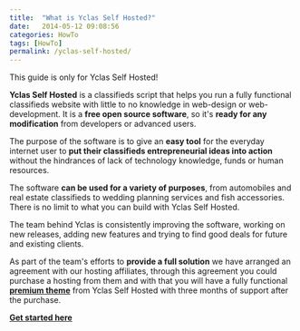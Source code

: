 ```yaml
---
title:  "What is Yclas Self Hosted?"
date:   2014-05-12 09:08:56
categories: HowTo
tags: [HowTo]
permalink: /yclas-self-hosted/
---
```

<div class="alert alert-warning">
<strong><i class="glyphicon glyphicon-warning-sign"></i> </strong> This guide is only for Yclas Self Hosted!
</div>

**Yclas Self Hosted** is a classifieds script that helps you run a fully functional classifieds website with little to no knowledge in web-design or web-development. It is a **free open source software**, so it's **ready for any modification** from developers or advanced users.

The purpose of the software is to give an **easy tool** for the everyday internet user to **put their classifieds entrepreneurial ideas into action** without the hindrances of lack of technology knowledge, funds or human resources.

The software **can be used for a variety of purposes**, from automobiles and real estate classifieds to wedding planning services and fish accessories. There is no limit to what you can build with Yclas Self Hosted.

The team behind Yclas is consistently improving the software, working on new releases, adding new features and trying to find good deals for future and existing clients.

As part of the team's efforts to **provide a full solution** we have arranged an agreement with our hosting affiliates, through this agreement you could purchase a hosting from them and with that you will have a fully functional **[premium theme](https://selfhosted.yclas.com)** from Yclas Self Hosted with three months of support after the purchase.

**[Get started here](https://yclas.com/self-hosted.html#package)**

